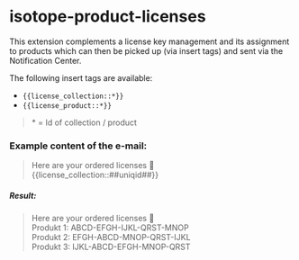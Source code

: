 # isotope-product-licenses

This extension complements a license key management and its assignment to products which can then be picked up (via insert tags) and sent via the Notification Center.

The following insert tags are available:
- `{{license_collection::*}}`
- `{{license_product::*}}`

> \* = Id of collection / product

### Example content of the e-mail:

> Here are your ordered licenses 🎉\
> {{license_collection::##uniqid##}}

##### Result:

> Here are your ordered licenses 🎉\
> Produkt 1: ABCD-EFGH-IJKL-QRST-MNOP\
> Produkt 2: EFGH-ABCD-MNOP-QRST-IJKL\
> Produkt 3: IJKL-ABCD-EFGH-MNOP-QRST
